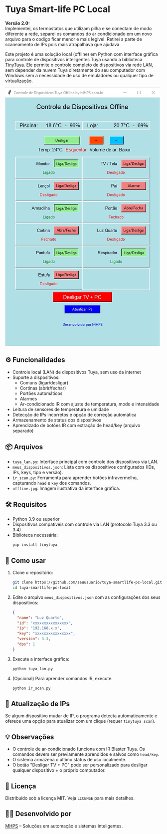 
# Tuya Smart-life PC Local

<strong>Versão 2.0:</strong><br>
  Implementei, os termostatos que utilizam pilha e se conectam de modo diferente a rede, separei os comandos do ar condicionado em um novo arquivo para o codigo ficar menor e mais legivel. Retirei a parte de scaneamento de IPs pois mais atrapalhava que ajudava.

Este projeto é uma solução local (offline) em Python com interface gráfica para controle de dispositivos inteligentes Tuya usando a biblioteca [TinyTuya](https://github.com/jasonacox/tinytuya). Ele permite o controle completo de dispositivos via rede LAN, sem depender da nuvem Tuya diretamente do seu computador com Windows sem a necessidade de uso de emuladores ou qualquer tipo de virtualização.

![Interface](offline.jpg)

## ⚙️ Funcionalidades

- Controle local (LAN) de dispositivos Tuya, sem uso da internet
- Suporte a dispositivos:
  - Comuns (ligar/desligar)
  - Cortinas (abrir/fechar)
  - Portões automáticos
  - Alarmes
  - Ar-condicionado IR com ajuste de temperatura, modo e intensidade
- Leitura de sensores de temperatura e umidade
- Detecção de IPs incorretos e opção de correção automática
- Armazenamento de status dos dispositivos
- Aprendizado de botões IR com extração de head/key (arquivo separado)

## 📦 Arquivos

- `tuya_lan.py`: Interface principal com controle dos dispositivos via LAN.
- `meus_dispositivos.json`: Lista com os dispositivos configurados (IDs, IPs, keys, tipo e versão).
- `ir_scan.py`: Ferramenta para aprender botões infravermelho, capturando `head` e `key` dos comandos.
- `offline.jpg`: Imagem ilustrativa da interface gráfica.

## 🛠️ Requisitos

- Python 3.9 ou superior
- Dispositivos compatíveis com controle via LAN (protocolo Tuya 3.3 ou 3.4)
- Biblioteca necessária:
  ```bash
  pip install tinytuya
  ```

## 🚀 Como usar

1. Clone o repositório:
   ```bash
   git clone https://github.com/seuusuario/tuya-smartlife-pc-local.git
   cd tuya-smartlife-pc-local
   ```

2. Edite o arquivo `meus_dispositivos.json` com as configurações dos seus dispositivos:
   ```json
   {
     "name": "Luz Quarto",
     "id": "xxxxxxxxxxxxxxxx",
     "ip": "192.168.x.x",
     "key": "xxxxxxxxxxxxxxxx",
     "version": 3.3,
     "dps": 1
   }
   ```

3. Execute a interface gráfica:
   ```bash
   python tuya_lan.py
   ```

4. (Opcional) Para aprender comandos IR, execute:
   ```bash
   python ir_scan.py
   ```

## 🔄 Atualização de IPs

Se algum dispositivo mudar de IP, o programa detecta automaticamente e oferece uma opção para atualizar com um clique (requer `tinytuya scan`).

## 💡 Observações

- O controle de ar-condicionado funciona com IR Blaster Tuya. Os comandos devem ser previamente aprendidos e salvos como `head/key`.
- O sistema armazena o último status de uso localmente.
- O botão "Desligar TV + PC" pode ser personalizado para desligar qualquer dispositivo + o próprio computador.

## 📄 Licença

Distribuído sob a licença MIT. Veja `LICENSE` para mais detalhes.

## 👨‍💻 Desenvolvido por

[MHPS](https://www.mhps.com.br) – Soluções em automação e sistemas inteligentes.
